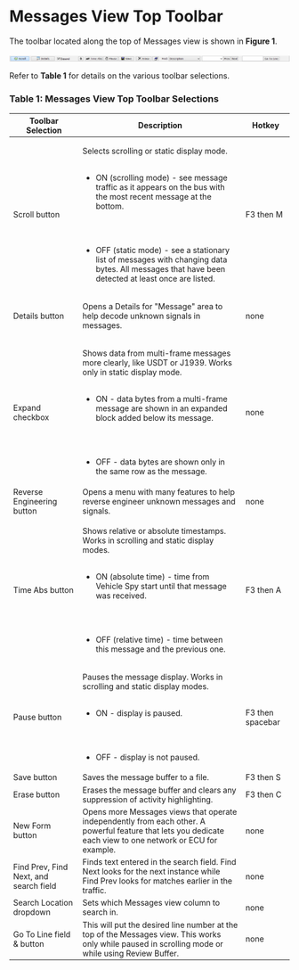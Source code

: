 # Messages View Top Toolbar

The toolbar located along the top of Messages view is shown in **Figure 1**.

![Figure 1: The toolbar along the top of Messages view has many features.](../../../../.gitbook/assets/spymontoptoolbar.gif)

Refer to **Table 1** for details on the various toolbar selections.

### Table 1: Messages View Top Toolbar Selections

| Toolbar Selection                      | Description                                                                                                                                                                                                                                                                                                                                                             | Hotkey           |
| -------------------------------------- | ----------------------------------------------------------------------------------------------------------------------------------------------------------------------------------------------------------------------------------------------------------------------------------------------------------------------------------------------------------------------- | ---------------- |
| Scroll button                          | <p>Selects scrolling or static display mode.<br><br></p><ul><li>ON (scrolling mode) - see message traffic as it appears on the bus with the most recent message at the bottom.</li></ul><p><br><br></p><ul><li>OFF (static mode) - see a stationary list of messages with changing data bytes. All messages that have been detected at least once are listed.</li></ul> | F3 then M        |
| Details button                         | <p>Opens a Details for "Message" area to help decode unknown signals in messages.<br></p>                                                                                                                                                                                                                                                                               | none             |
| Expand checkbox                        | <p>Shows data from multi-frame messages more clearly, like USDT or J1939. Works only in static display mode.<br><br></p><ul><li>ON - data bytes from a multi-frame message are shown in an expanded block added below its message.</li></ul><p><br><br></p><ul><li>OFF - data bytes are shown only in the same row as the message.</li></ul>                            | none             |
| Reverse Engineering button             | Opens a menu with many features to help reverse engineer unknown messages and signals.                                                                                                                                                                                                                                                                                  | none             |
| Time Abs button                        | <p>Shows relative or absolute timestamps. Works in scrolling and static display modes.<br><br></p><ul><li>ON (absolute time) - time from Vehicle Spy start until that message was received.</li></ul><p><br><br></p><ul><li>OFF (relative time) - time between this message and the previous one.</li></ul>                                                             | F3 then A        |
| Pause button                           | <p>Pauses the message display. Works in scrolling and static display modes.<br><br></p><ul><li>ON - display is paused.</li></ul><p><br><br></p><ul><li>OFF - display is not paused.</li></ul>                                                                                                                                                                           | F3 then spacebar |
| Save button                            | Saves the message buffer to a file.                                                                                                                                                                                                                                                                                                                                     | F3 then S        |
| Erase button                           | Erases the message buffer and clears any suppression of activity highlighting.                                                                                                                                                                                                                                                                                          | F3 then C        |
| New Form button                        | Opens more Messages views that operate independently from each other. A powerful feature that lets you dedicate each view to one network or ECU for example.                                                                                                                                                                                                            | none             |
| Find Prev, Find Next, and search field | Finds text entered in the search field. Find Next looks for the next instance while Find Prev looks for matches earlier in the traffic.                                                                                                                                                                                                                                 | none             |
| Search Location dropdown               | Sets which Messages view column to search in.                                                                                                                                                                                                                                                                                                                           | none             |
| Go To Line field & button              | This will put the desired line number at the top of the Messages view. This works only while paused in scrolling mode or while using Review Buffer.                                                                                                                                                                                                                     | none             |
